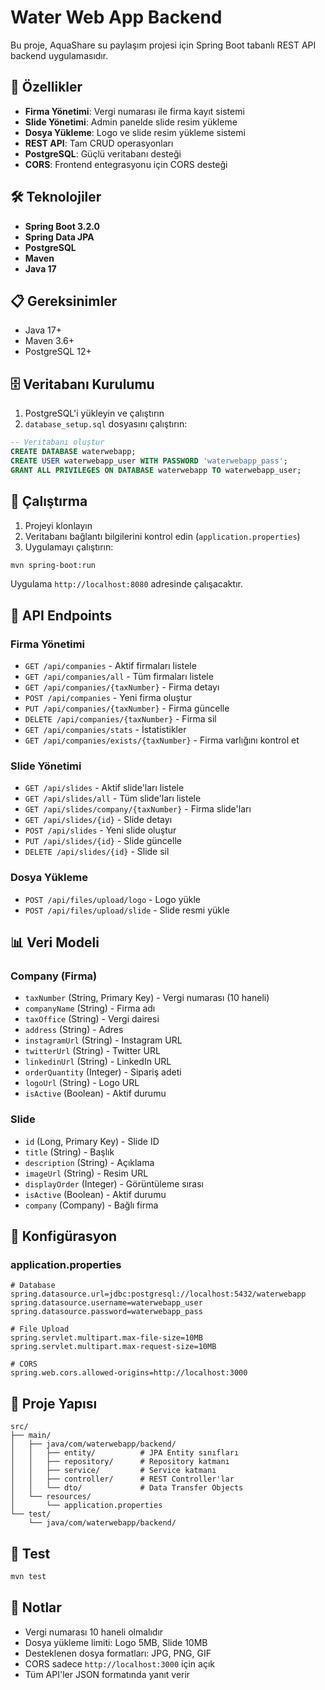 # Water Web App Backend

Bu proje, AquaShare su paylaşım projesi için Spring Boot tabanlı REST API backend uygulamasıdır.

## 🚀 Özellikler

- **Firma Yönetimi**: Vergi numarası ile firma kayıt sistemi
- **Slide Yönetimi**: Admin panelde slide resim yükleme
- **Dosya Yükleme**: Logo ve slide resim yükleme sistemi
- **REST API**: Tam CRUD operasyonları
- **PostgreSQL**: Güçlü veritabanı desteği
- **CORS**: Frontend entegrasyonu için CORS desteği

## 🛠️ Teknolojiler

- **Spring Boot 3.2.0**
- **Spring Data JPA**
- **PostgreSQL**
- **Maven**
- **Java 17**

## 📋 Gereksinimler

- Java 17+
- Maven 3.6+
- PostgreSQL 12+

## 🗄️ Veritabanı Kurulumu

1. PostgreSQL'i yükleyin ve çalıştırın
2. `database_setup.sql` dosyasını çalıştırın:

```sql
-- Veritabanı oluştur
CREATE DATABASE waterwebapp;
CREATE USER waterwebapp_user WITH PASSWORD 'waterwebapp_pass';
GRANT ALL PRIVILEGES ON DATABASE waterwebapp TO waterwebapp_user;
```

## 🚀 Çalıştırma

1. Projeyi klonlayın
2. Veritabanı bağlantı bilgilerini kontrol edin (`application.properties`)
3. Uygulamayı çalıştırın:

```bash
mvn spring-boot:run
```

Uygulama `http://localhost:8080` adresinde çalışacaktır.

## 📡 API Endpoints

### Firma Yönetimi
- `GET /api/companies` - Aktif firmaları listele
- `GET /api/companies/all` - Tüm firmaları listele
- `GET /api/companies/{taxNumber}` - Firma detayı
- `POST /api/companies` - Yeni firma oluştur
- `PUT /api/companies/{taxNumber}` - Firma güncelle
- `DELETE /api/companies/{taxNumber}` - Firma sil
- `GET /api/companies/stats` - İstatistikler
- `GET /api/companies/exists/{taxNumber}` - Firma varlığını kontrol et

### Slide Yönetimi
- `GET /api/slides` - Aktif slide'ları listele
- `GET /api/slides/all` - Tüm slide'ları listele
- `GET /api/slides/company/{taxNumber}` - Firma slide'ları
- `GET /api/slides/{id}` - Slide detayı
- `POST /api/slides` - Yeni slide oluştur
- `PUT /api/slides/{id}` - Slide güncelle
- `DELETE /api/slides/{id}` - Slide sil

### Dosya Yükleme
- `POST /api/files/upload/logo` - Logo yükle
- `POST /api/files/upload/slide` - Slide resmi yükle

## 📊 Veri Modeli

### Company (Firma)
- `taxNumber` (String, Primary Key) - Vergi numarası (10 haneli)
- `companyName` (String) - Firma adı
- `taxOffice` (String) - Vergi dairesi
- `address` (String) - Adres
- `instagramUrl` (String) - Instagram URL
- `twitterUrl` (String) - Twitter URL
- `linkedinUrl` (String) - LinkedIn URL
- `orderQuantity` (Integer) - Sipariş adeti
- `logoUrl` (String) - Logo URL
- `isActive` (Boolean) - Aktif durumu

### Slide
- `id` (Long, Primary Key) - Slide ID
- `title` (String) - Başlık
- `description` (String) - Açıklama
- `imageUrl` (String) - Resim URL
- `displayOrder` (Integer) - Görüntüleme sırası
- `isActive` (Boolean) - Aktif durumu
- `company` (Company) - Bağlı firma

## 🔧 Konfigürasyon

### application.properties
```properties
# Database
spring.datasource.url=jdbc:postgresql://localhost:5432/waterwebapp
spring.datasource.username=waterwebapp_user
spring.datasource.password=waterwebapp_pass

# File Upload
spring.servlet.multipart.max-file-size=10MB
spring.servlet.multipart.max-request-size=10MB

# CORS
spring.web.cors.allowed-origins=http://localhost:3000
```

## 📁 Proje Yapısı

```
src/
├── main/
│   ├── java/com/waterwebapp/backend/
│   │   ├── entity/          # JPA Entity sınıfları
│   │   ├── repository/      # Repository katmanı
│   │   ├── service/         # Service katmanı
│   │   ├── controller/      # REST Controller'lar
│   │   └── dto/             # Data Transfer Objects
│   └── resources/
│       └── application.properties
└── test/
    └── java/com/waterwebapp/backend/
```

## 🧪 Test

```bash
mvn test
```

## 📝 Notlar

- Vergi numarası 10 haneli olmalıdır
- Dosya yükleme limiti: Logo 5MB, Slide 10MB
- Desteklenen dosya formatları: JPG, PNG, GIF
- CORS sadece `http://localhost:3000` için açık
- Tüm API'ler JSON formatında yanıt verir
